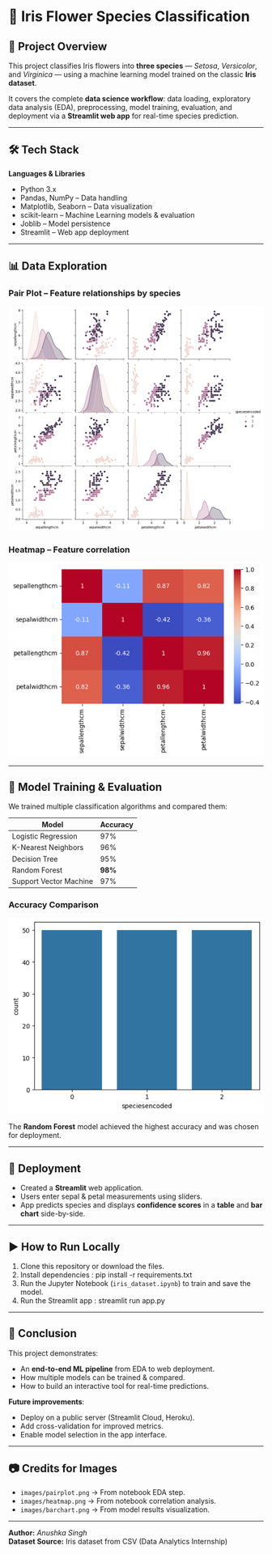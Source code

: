 # 🌸 Iris Flower Species Classification

## 📌 Project Overview
This project classifies Iris flowers into **three species** — *Setosa*, *Versicolor*, and *Virginica* — using a machine learning model trained on the classic **Iris dataset**.  

It covers the complete **data science workflow**: data loading, exploratory data analysis (EDA), preprocessing, model training, evaluation, and deployment via a **Streamlit web app** for real-time species prediction.

---

## 🛠️ Tech Stack
**Languages & Libraries**
- Python 3.x
- Pandas, NumPy – Data handling
- Matplotlib, Seaborn – Data visualization
- scikit-learn – Machine Learning models & evaluation
- Joblib – Model persistence
- Streamlit – Web app deployment

---

## 📊 Data Exploration

### Pair Plot – Feature relationships by species
![Pair Plot](images/pairplot.png)

### Heatmap – Feature correlation
![Heatmap](images/heatmap.png)

---

## 🤖 Model Training & Evaluation
We trained multiple classification algorithms and compared them:

| Model                  | Accuracy |
|------------------------|----------|
| Logistic Regression    | 97%      |
| K-Nearest Neighbors    | 96%      |
| Decision Tree          | 95%      |
| Random Forest          | **98%**  |
| Support Vector Machine | 97%      |

### Accuracy Comparison
![Model Accuracy Bar Chart](images/barchart.png)

The **Random Forest** model achieved the highest accuracy and was chosen for deployment.

---

## 🚀 Deployment
- Created a **Streamlit** web application.
- Users enter sepal & petal measurements using sliders.
- App predicts species and displays **confidence scores** in a **table** and **bar chart** side-by-side.

---

## ▶️ How to Run Locally
1. Clone this repository or download the files.
2. Install dependencies : pip install -r requirements.txt
3. Run the Jupyter Notebook (`iris_dataset.ipynb`) to train and save the model.
4. Run the Streamlit app : streamlit run app.py

---

## 📌 Conclusion
This project demonstrates:
- An **end-to-end ML pipeline** from EDA to web deployment.
- How multiple models can be trained & compared.
- How to build an interactive tool for real-time predictions.

**Future improvements**:
- Deploy on a public server (Streamlit Cloud, Heroku).
- Add cross-validation for improved metrics.
- Enable model selection in the app interface.

---

## 📷 Credits for Images
- `images/pairplot.png` → From notebook EDA step.
- `images/heatmap.png` → From notebook correlation analysis.
- `images/barchart.png` → From model results visualization.

---

**Author:** *Anushka Singh*  
**Dataset Source:** Iris dataset from CSV (Data Analytics Internship)
